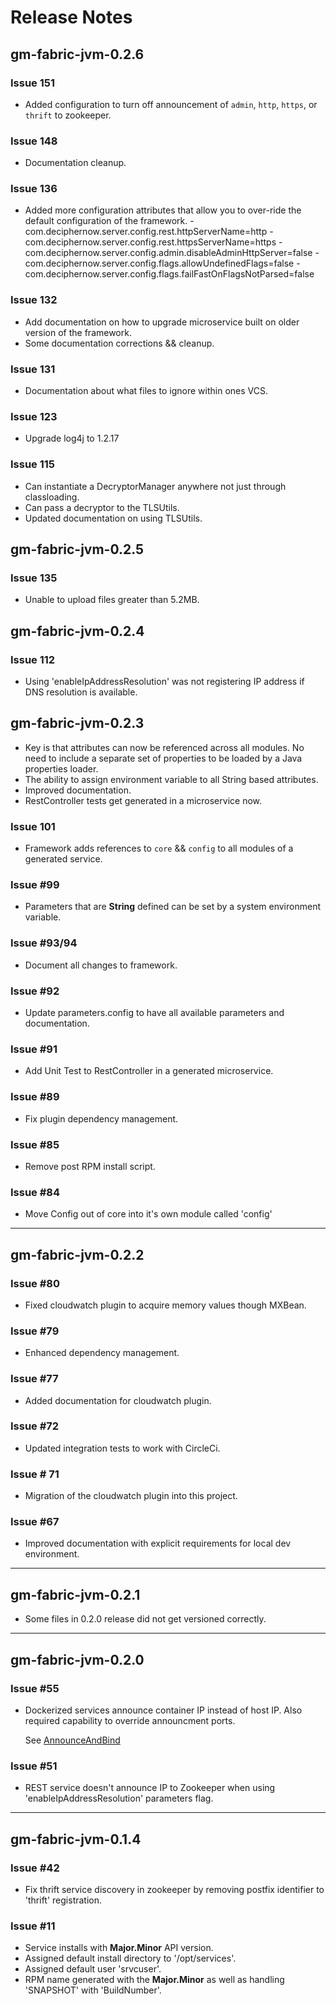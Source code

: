 
# Release Notes

## gm-fabric-jvm-0.2.6

### Issue 151

- Added configuration to turn off announcement of `admin`, `http`, `https`, or `thrift` to zookeeper.

### Issue 148

- Documentation cleanup.

### Issue 136

- Added more configuration attributes that allow you to over-ride the default configuration of the framework.
  -com.deciphernow.server.config.rest.httpServerName=http
  -com.deciphernow.server.config.rest.httpsServerName=https
  -com.deciphernow.server.config.admin.disableAdminHttpServer=false
  -com.deciphernow.server.config.flags.allowUndefinedFlags=false
  -com.deciphernow.server.config.flags.failFastOnFlagsNotParsed=false
  
### Issue 132

- Add documentation on how to upgrade microservice built on older version of the framework.
- Some documentation corrections && cleanup.

### Issue 131

- Documentation about what files to ignore within ones VCS.

### Issue 123

- Upgrade log4j to 1.2.17

### Issue 115

- Can instantiate a DecryptorManager anywhere not just through classloading.
- Can pass a decryptor to the TLSUtils.
- Updated documentation on using TLSUtils.

## gm-fabric-jvm-0.2.5

### Issue 135

- Unable to upload files greater than 5.2MB.

## gm-fabric-jvm-0.2.4

### Issue 112

- Using 'enableIpAddressResolution' was not registering IP address if DNS resolution is available.

## gm-fabric-jvm-0.2.3

* Key is that attributes can now be referenced across all modules. No need to include a separate set of properties to be loaded by a Java properties loader.
* The ability to assign environment variable to all String based attributes.
* Improved documentation.
* RestController tests get generated in a microservice now.

### Issue 101

- Framework adds references to `core` && `config` to all modules of a generated service.

### Issue #99

- Parameters that are __String__ defined can be set by a system environment variable.

### Issue #93/94

- Document all changes to framework.

### Issue #92

- Update parameters.config to have all available parameters and documentation.

### Issue #91

- Add Unit Test to RestController in a generated microservice.

### Issue #89

- Fix plugin dependency management.

### Issue #85

- Remove post RPM install script.

### Issue #84

- Move Config out of core into it's own module called 'config'

-------
## gm-fabric-jvm-0.2.2

### Issue #80

- Fixed cloudwatch plugin to acquire memory values though MXBean.

### Issue #79

- Enhanced dependency management.

### Issue #77

- Added documentation for cloudwatch plugin.

### Issue #72

- Updated integration tests to work with CircleCi.

### Issue # 71

- Migration of the cloudwatch plugin into this project.

### Issue #67

- Improved documentation with explicit requirements for local dev environment.

-------

## gm-fabric-jvm-0.2.1

- Some files in 0.2.0 release did not get versioned correctly.

-------

## gm-fabric-jvm-0.2.0

### Issue #55

- Dockerized services announce container IP instead of host IP. 
   Also required capability to override announcment ports.
   
   See [AnnounceAndBind](AnnounceAndBind.md)
   
### Issue #51

- REST service doesn't announce IP to Zookeeper when using 'enableIpAddressResolution' parameters flag.

-------

## gm-fabric-jvm-0.1.4

### Issue #42

- Fix thrift service discovery in zookeeper by removing postfix identifier to 'thrift' registration.

### Issue #11

- Service installs with __Major.Minor__ API version.
- Assigned default install directory to '/opt/services'.
- Assigned default user 'srvcuser'.
- RPM name generated with the __Major.Minor__ as well as handling 'SNAPSHOT' with 'BuildNumber'.
